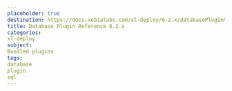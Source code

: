 ```yaml
---
placeholder: true
destination: https://docs.xebialabs.com/xl-deploy/6.2.x/databasePluginManual.html
title: Database Plugin Reference 6.2.x
categories:
xl-deploy
subject:
Bundled plugins
tags:
database
plugin
sql
---
```


